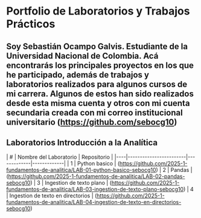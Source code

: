 # Portfolio de Laboratorios y Trabajos Prácticos

Soy Sebastián Ocampo Galvis. Estudiante de la Universidad Nacional de Colombia. Acá encontrarás los principales proyectos en los que he participado, además de trabajos y laboratorios realizados para algunos cursos de mi carrera.
Algunos de estos han sido realizados desde esta misma cuenta y otros con mi cuenta secundaria creada con mi correo institucional universitario (https://github.com/sebocg10)
---

## Laboratorios Introducción a la Analítica

| #  | Nombre del Laboratorio | Repositorio |
|----|------------------------|-------------|-------------|
| 1  | Python basico | (https://github.com/2025-1-fundamentos-de-analitica/LAB-01-python-basico-sebocg10)
| 2  | Pandas | (https://github.com/2025-1-fundamentos-de-analitica/LAB-02-pandas-sebocg10)
| 3  | Ingestion de texto plano | (https://github.com/2025-1-fundamentos-de-analitica/LAB-03-ingestion-de-texto-plano-sebocg10)
| 4  | Ingestion de texto en directorios | (https://github.com/2025-1-fundamentos-de-analitica/LAB-04-ingestion-de-texto-en-directorios-sebocg10)

